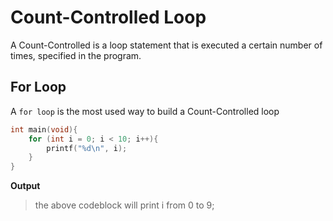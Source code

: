 # Count-Controlled Loop
A Count-Controlled is a loop statement that is executed a certain number of times, specified in the program.

## For Loop
A `for loop` is the most used way to build a Count-Controlled loop

```c
int main(void){
    for (int i = 0; i < 10; i++){
        printf("%d\n", i);
    }
}
```

**Output**
> the above codeblock will print i from 0 to 9;
